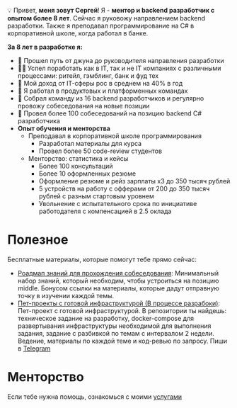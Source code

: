 💡 Привет, **меня зовут Сергей**!
Я -  **ментор и backend разработчик с опытом более 8 лет**. Сейчас я руковожу направлением backend разработки.
Также я преподавал программирование на C# в корпоративной школе, когда работал в банке.

**За 8 лет в разработке я:**
- 🚀 Прошел путь от джуна до руководителя направления разработки
- 👨‍💻 Успел поработать как в IT, так и не IT компаниях с различными процессами: ритейл, гэмблинг, банк и фуд тех
- 💸 Мой доход от IT-сферы рос в среднем на 40% в год
- 👏 Я работал в продуктовых и платформенных командах
- 👫 Собрал команду из 16 backend разработчиков и регулярно провожу собеседования на новые позиции
- 👥 Провел более 100 собеседований на позицию backend C# разработчика
- **Опыт обучения и менторства**
	- Преподавал в корпоративной школе программирования
	    - Разработал материалы для курса
	    - Провел более 50 code-review студентов
	- Менторство: статистика и кейсы
	    - Более 100 консультаций
	    - Более 10 оформленных резюме
	    - Оформление резюме и рейз зарплаты x3 до 350 тысяч рублей
	    - 5 устройств на работу с офферами от 200 до 350 тысяч рублей с разным стартовым уровнем 
	    - Увольнение с испытательного срока по инициативе работодателя с компенсацией в 2.5 оклада

# Полезное

Бесплатные материалы, которые помогут тебе прямо сейчас:
-  [Роадмап знаний для прохождения собеседования](https://github.com/nazarovsa-mentorship/aspnet-developer-interview-roadmap): Минимальный набор знаний, который необходим, чтобы устроиться на позицию middle. Бонусом ссылки на материалы, которые дадут отправную точку в изучении каждой темы.
-  [Пет-проекты с готовой инфраструктурой (В процессе разрабоки)](https://github.com/nazarovsa-mentorship/pet-projects): Пет-проект с готовой инфраструктурой. В репозитории ты найдешь: техническое задание на разработку, docker-compose для развертывания инфраструктуры необходимой для выполнения задания, задание с разбивкой по темам с интервалом 2 недели. Ведение, материалы по каждой теме и код-ревью по запросу. Пиши в [Telegram](https://t.me/sanazarov) 

# Менторство

Если тебе нужна помощь, ознакомься с моими [услугами](https://devdad.ru)
